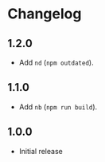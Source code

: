 # Changelog

## 1.2.0

- Add `nd` (`npm outdated`).

## 1.1.0

- Add `nb` (`npm run build`).

## 1.0.0

- Initial release
